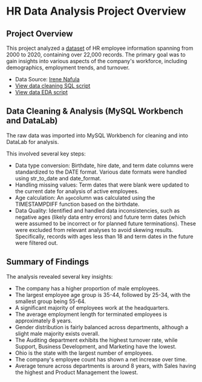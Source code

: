 # HR Data Analysis Project Overview

## Project Overview

This project analyzed a [dataset](https://github.com/nkosanamolefe/sql/blob/main/HR/human_resources.csv) of HR employee information spanning from 2000 to 2020, containing over 22,000 records. The primary goal was to gain insights into various aspects of the company's workforce, including demographics, employment trends, and turnover.

* Data Source: [Irene Nafula](https://github.com/Irene-arch/)
* [View data cleaning SQL script](https://github.com/nkosanamolefe/sql/blob/main/HR/HR%20Data%20Cleaning.sql)
* [View data EDA script](https://github.com/nkosanamolefe/sql/blob/main/HR/hr_EDA.ipynb)

## Data Cleaning & Analysis (MySQL Workbench and DataLab)

The raw data was imported into MySQL Workbench for cleaning and into DataLab for analysis.

This involved several key steps:

* Data type conversion: Birthdate, hire date, and term date columns were standardized to the DATE format. Various date formats were handled using str_to_date and date_format.
* Handling missing values: Term dates that were blank were updated to the current date for analysis of active employees.
* Age calculation: An `age`column was calculated using the TIMESTAMPDIFF function based on the birthdate.
* Data Quality: Identified and handled data inconsistencies, such as negative ages (likely data entry errors) and future term dates (which were assumed to be incorrect or for planned future terminations). These were excluded from relevant analyses to avoid skewing results. Specifically, records with ages less than 18 and term dates in the future were filtered out.

## Summary of Findings

The analysis revealed several key insights:

* The company has a higher proportion of male employees.
* The largest employee age group is 35-44, followed by 25-34, with the smallest group being 55-64.
* A significant majority of employees work at the headquarters.
* The average employment length for terminated employees is approximately 8 years.
* Gender distribution is fairly balanced across departments, although a slight male majority exists overall.
* The Auditing department exhibits the highest turnover rate, while Support, Business Development, and Marketing have the lowest.
* Ohio is the state with the largest number of employees.
* The company's employee count has shown a net increase over time.
* Average tenure across departments is around 8 years, with Sales having the highest and Product Management the lowest.